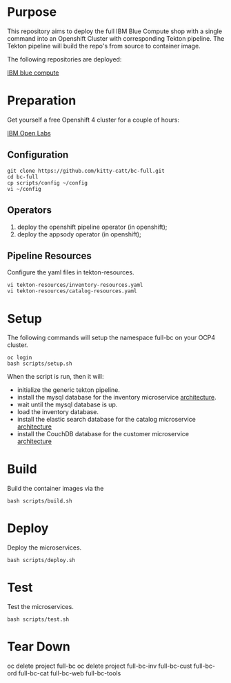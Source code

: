 # Purpose

This repository aims to deploy the full IBM Blue Compute shop with a single command into an Openshift Cluster with corresponding Tekton pipeline. The Tekton pipeline will build the repo's from source to container image. <br>

The following repositories are deployed: <br>

[IBM blue compute](https://github.com/ibm-garage-ref-storefront/?q=storefront-ui+OR+spring&type=&language=)

# Preparation

Get yourself a free Openshift 4 cluster for a couple of hours:

[IBM Open Labs](https://developer.ibm.com/openlabs/openshift)

## Configuration

    git clone https://github.com/kitty-catt/bc-full.git
    cd bc-full   
    cp scripts/config ~/config
    vi ~/config

## Operators

1. deploy the openshift pipeline operator (in openshift);
2. deploy the appsody operator (in openshift);

## Pipeline Resources

Configure the yaml files in tekton-resources.

    vi tekton-resources/inventory-resources.yaml
    vi tekton-resources/catalog-resources.yaml

# Setup

The following commands will setup the namespace full-bc on your OCP4 cluster.

    oc login
    bash scripts/setup.sh

When the script is run, then it will:
- initialize the generic tekton pipeline.
- install the mysql database for the inventory microservice [architecture](https://github.com/ibm-garage-ref-storefront/inventory-ms-spring). 
- wait until the mysql database is up.
- load the inventory database.
- install the elastic search database for the catalog microservice [architecture](https://github.com/ibm-garage-ref-storefront/catalog-ms-spring)
- install the CouchDB database for the customer microservice [architecture](https://github.com/ibm-garage-ref-storefront/customer-ms-spring)

# Build

Build the container images via the 

    bash scripts/build.sh

# Deploy

Deploy the microservices.

    bash scripts/deploy.sh


# Test

Test the microservices.

    bash scripts/test.sh

# Tear Down

   oc delete project full-bc
   oc delete project full-bc-inv full-bc-cust full-bc-ord full-bc-cat full-bc-web full-bc-tools

